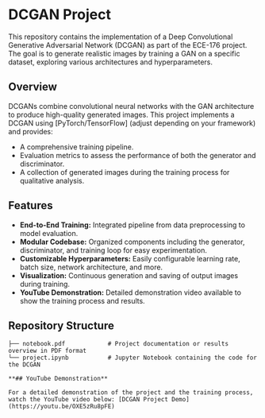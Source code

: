 # DCGAN Project

This repository contains the implementation of a Deep Convolutional Generative Adversarial Network (DCGAN) as part of the ECE-176 project. The goal is to generate realistic images by training a GAN on a specific dataset, exploring various architectures and hyperparameters.

## Overview

DCGANs combine convolutional neural networks with the GAN architecture to produce high-quality generated images. This project implements a DCGAN using [PyTorch/TensorFlow] (adjust depending on your framework) and provides:
- A comprehensive training pipeline.
- Evaluation metrics to assess the performance of both the generator and discriminator.
- A collection of generated images during the training process for qualitative analysis.

## Features

- **End-to-End Training:** Integrated pipeline from data preprocessing to model evaluation.
- **Modular Codebase:** Organized components including the generator, discriminator, and training loop for easy experimentation.
- **Customizable Hyperparameters:** Easily configurable learning rate, batch size, network architecture, and more.
- **Visualization:** Continuous generation and saving of output images during training.
- **YouTube Demonstration:** Detailed demonstration video available to show the training process and results.

## Repository Structure

```plaintext
├── notebook.pdf            # Project documentation or results overview in PDF format
└── project.ipynb           # Jupyter Notebook containing the code for the DCGAN

**## YouTube Demonstration**

For a detailed demonstration of the project and the training process, watch the YouTube video below: [DCGAN Project Demo](https://youtu.be/OXE5zRu8pFE)
